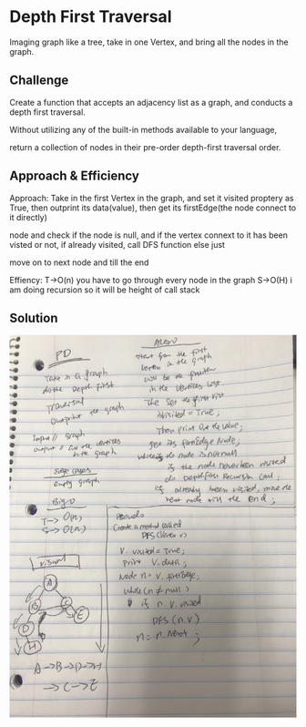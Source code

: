 # Depth First Traversal
<!-- Short summary or background information -->
Imaging graph like a tree, take in one Vertex, and bring all the nodes in the graph.
## Challenge
<!-- Description of the challenge -->

Create a function that accepts an adjacency list as a graph, and conducts a depth first traversal. 

Without utilizing any of the built-in methods available to your language,

return a collection of nodes in their pre-order depth-first traversal order.

## Approach & Efficiency
<!-- What approach did you take? Why? What is the Big O space/time for this approach? -->

Approach:
Take in the first Vertex in the graph, and set it visited proptery as True, then outprint its data(value), then get its firstEdge(the node connect to it directly)

node and check if the node is null, and if the vertex connext to it has been visted or not, if already visited, call DFS function else just 

move on to next node and till the end


Effiency:
T->O(n) you have to go through every node in the graph
S->O(H) i am doing recursion so it will be height of call stack

## Solution
<!-- Embedded whiteboard image -->
![img](../../Assets/DFS.JPG)